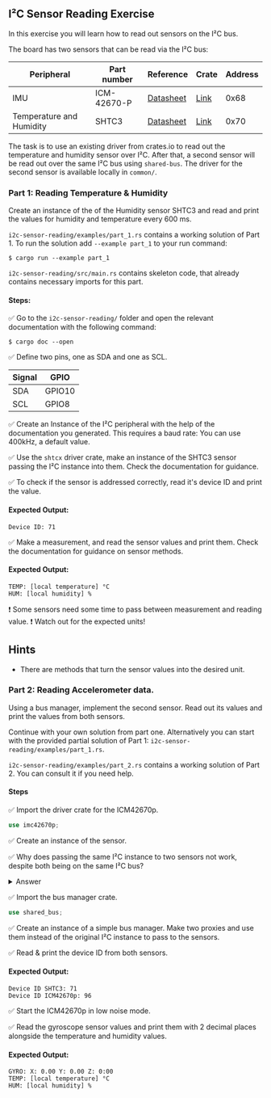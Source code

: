 ## I²C Sensor Reading Exercise

In this exercise you will learn how to read out sensors on the I²C bus.


The board has two sensors that can be read via the I²C bus:


| Peripheral               | Part number | Reference                                                                                                                                                 | Crate                                     | Address |
| ------------------------ | ----------- | --------------------------------------------------------------------------------------------------------------------------------------------------------- | ----------------------------------------- | ------- |
| IMU                      | ICM-42670-P | [Datasheet](https://invensense.tdk.com/download-pdf/icm-42670-p-datasheet/)                                                                               | [Link](https://crates.io/crates/icm42670) | 0x68    |
| Temperature and Humidity | SHTC3       | [Datasheet](https://www.sensirion.com/en/environmental-sensors/humidity-sensors/digital-humidity-sensor-shtc3-our-new-standard-for-consumer-electronics/) | [Link](https://crates.io/crates/shtcx)    | 0x70    |


The task is to use an existing driver from crates.io to read out the temperature and humidity sensor over I²C. After that, a second sensor will be read out over the same I²C bus using `shared-bus`. The driver for the second sensor is available locally in `common/`.

### Part 1: Reading Temperature & Humidity

Create an instance of the of the Humidity sensor SHTC3 and read and print the values for humidity and temperature every 600 ms.



`i2c-sensor-reading/examples/part_1.rs` contains a working solution of Part 1. To run the solution add `--example part_1` to your run command:

```console
$ cargo run --example part_1
```

`i2c-sensor-reading/src/main.rs` contains skeleton code, that already contains necessary imports for this part.

#### Steps:

✅ Go to the `i2c-sensor-reading/` folder and open the relevant documentation with the following command:

```console
$ cargo doc --open
```

✅ Define two pins, one as SDA and one as SCL.

| Signal | GPIO   |
| ------ | ------ |
| SDA    | GPIO10 |
| SCL    | GPIO8  |

✅ Create an Instance of the I²C peripheral with the help of the documentation you generated. This requires a baud rate: You can use 400kHz, a default value.

✅ Use the `shtcx` driver crate, make an instance of the SHTC3 sensor passing the I²C instance into them. Check the documentation for guidance.

✅ To check if the sensor is addressed correctly, read it's device ID and print the value.

#### Expected Output:
```console
Device ID: 71
```

✅ Make a measurement, and read the sensor values and print them. Check the documentation for guidance on sensor methods.

#### Expected Output:

```console
TEMP: [local temperature] °C
HUM: [local humidity] %
```

❗ Some sensors need some time to pass between measurement and reading value.
❗ Watch out for the expected units!





## Hints

* There are methods that turn the sensor values into the desired unit.

### Part 2: Reading Accelerometer data.

Using a bus manager, implement the second sensor. Read out its values and print the values from both sensors.


Continue with your own solution from part one. Alternatively you can start with the provided partial solution of Part 1: `i2c-sensor-reading/examples/part_1.rs`.

`i2c-sensor-reading/examples/part_2.rs` contains a working solution of Part 2. You can consult it if you need help.


#### Steps

✅ Import the driver crate for the ICM42670p.

```rust
use imc42670p;
```

✅ Create an instance of the sensor.




✅ Why does passing the same I²C instance to two sensors not work, despite both being on the same I²C bus?

<details>
  <summary>Answer</summary>

This is an ownership issue. Every place in memory needs to be owned by something. If we pass the I²C bus to the SHTC3, the sensor owns the I²C bus. It can't be owned by another sensor. Borrowing is also not possible, because the I²C bus needs to be mutable. Both sensors need to be able to change it. We solve this problem by introducing a bus manager, that creates a number of proxies of the I²C bus. These proxies can than be owned by the respective sensors.
</details>

✅ Import the bus manager crate.

```rust
use shared_bus;
```

✅ Create an instance of a simple bus manager. Make two proxies and use them instead of the original I²C instance to pass to the sensors.

✅ Read & print the device ID from both sensors.

#### Expected Output:
```console
Device ID SHTC3: 71
Device ID ICM42670p: 96
```


✅ Start the ICM42670p in low noise mode.


✅ Read the gyroscope sensor values and print them with 2 decimal places alongside the temperature and humidity values.

#### Expected Output:

```console
GYRO: X: 0.00 Y: 0.00 Z: 0:00
TEMP: [local temperature] °C
HUM: [local humidity] %
```
